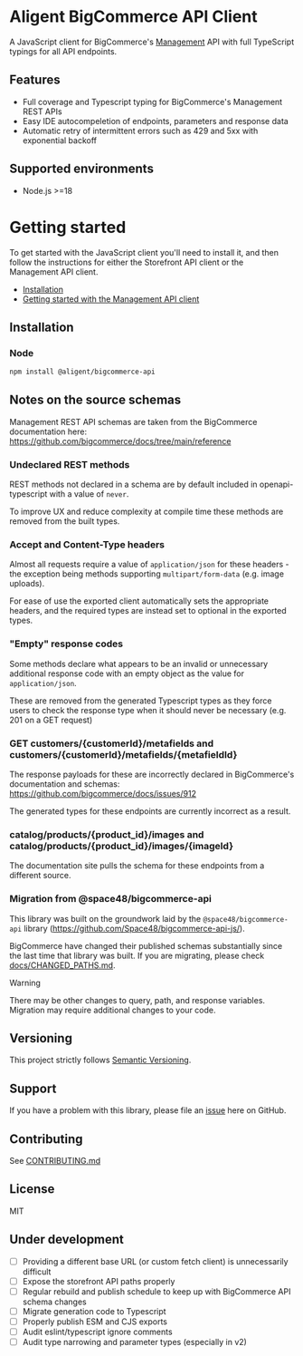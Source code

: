 # Aligent BigCommerce API Client

A JavaScript client for BigCommerce's [Management](src/management/README.md) API with full TypeScript typings for all API endpoints.

## Features

- Full coverage and Typescript typing for BigCommerce's Management REST APIs
- Easy IDE autocompeletion of endpoints, parameters and response data
- Automatic retry of intermittent errors such as 429 and 5xx with exponential backoff

## Supported environments

- Node.js >=18

# Getting started

To get started with the JavaScript client you'll need to install it, and then follow the instructions for either the Storefront API client or the Management API client.

- [Installation](#installation)
- [Getting started with the Management API client](src/management/README.md#getting-started)

## Installation

### Node

```sh
npm install @aligent/bigcommerce-api
```

## Notes on the source schemas

Management REST API schemas are taken from the BigCommerce documentation here: https://github.com/bigcommerce/docs/tree/main/reference

### Undeclared REST methods

REST methods not declared in a schema are by default included in openapi-typescript with a value of `never`.

To improve UX and reduce complexity at compile time these methods are removed from the built types.

### Accept and Content-Type headers

Almost all requests require a value of `application/json` for these headers - the exception being methods supporting `multipart/form-data` (e.g. image uploads).

For ease of use the exported client automatically sets the appropriate headers, and the required types are instead set to optional in the exported types.

### "Empty" response codes

Some methods declare what appears to be an invalid or unnecessary additional response code with an empty object as the value for `application/json`.

These are removed from the generated Typescript types as they force users to check the response type when it should never be necessary (e.g. 201 on a GET request)

### GET customers/{customerId}/metafields and customers/{customerId}/metafields/{metafieldId}

The response payloads for these are incorrectly declared in BigCommerce's documentation and schemas: https://github.com/bigcommerce/docs/issues/912

The generated types for these endpoints are currently incorrect as a result.

### catalog/products/{product_id}/images and catalog/products/{product_id}/images/{imageId}

The documentation site pulls the schema for these endpoints from a different source.

### Migration from @space48/bigcommerce-api

This library was built on the groundwork laid by the `@space48/bigcommerce-api` library (https://github.com/Space48/bigcommerce-api-js/).

BigCommerce have changed their published schemas substantially since the last time that library was built. If you are migrating, please check [docs/CHANGED_PATHS.md](./docs/CHANGED_PATHS.md).

> [!WARNING]
>
> There may be other changes to query, path, and response variables. Migration may require additional changes to your code.

## Versioning

This project strictly follows [Semantic Versioning](http://semver.org/).

## Support

If you have a problem with this library, please file an [issue](https://github.com/aligent/bigcommerce-api/issues/new) here on GitHub.

## Contributing

See [CONTRIBUTING.md](CONTRIBUTING.md)

## License

MIT

## Under development

- [ ] Providing a different base URL (or custom fetch client) is unnecessarily difficult
- [ ] Expose the storefront API paths properly
- [ ] Regular rebuild and publish schedule to keep up with BigCommerce API schema changes
- [ ] Migrate generation code to Typescript
- [ ] Properly publish ESM and CJS exports
- [ ] Audit eslint/typescript ignore comments
- [ ] Audit type narrowing and parameter types (especially in v2)
